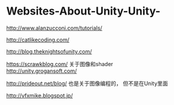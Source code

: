 # Websites-About-Unity-Unity-
http://www.alanzucconi.com/tutorials/

http://catlikecoding.com/

http://blog.theknightsofunity.com/

https://scrawkblog.com/  关于图像和shader <br>
http://unity.grogansoft.com/ </br>

http://prideout.net/blog/ 也是关于图像编程的， 但不是在Unity里面

http://vfxmike.blogspot.jp/
